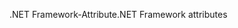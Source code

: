 <span data-ttu-id="60f6c-101">.NET Framework-Attribute</span><span class="sxs-lookup"><span data-stu-id="60f6c-101">.NET Framework attributes</span></span>